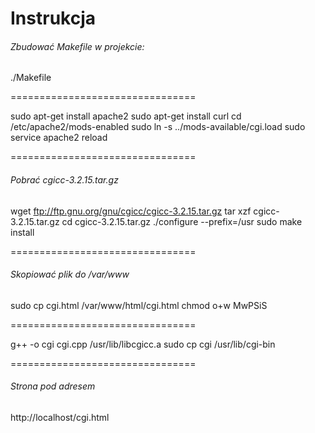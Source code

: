 # Instrukcja

###### Zbudować Makefile w projekcie:
./Makefile

================================

sudo apt-get install apache2
sudo apt-get install curl
cd /etc/apache2/mods-enabled
sudo ln -s ../mods-available/cgi.load
sudo service apache2 reload

================================

###### Pobrać cgicc-3.2.15.tar.gz
wget ftp://ftp.gnu.org/gnu/cgicc/cgicc-3.2.15.tar.gz
tar xzf cgicc-3.2.15.tar.gz
cd cgicc-3.2.15.tar.gz
./configure --prefix=/usr
sudo make install

================================

###### Skopiować plik do /var/www
sudo cp cgi.html /var/www/html/cgi.html
chmod o+w MwPSiS

================================

g++ -o cgi cgi.cpp /usr/lib/libcgicc.a
sudo cp cgi /usr/lib/cgi-bin

================================

###### Strona pod adresem
http://localhost/cgi.html